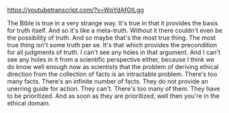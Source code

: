 https://youtubetranscript.com/?v=WqYdAfGtLgg

 The Bible is true in a very strange way. It's true in that it provides the basis for truth itself. And so it's like a meta-truth. Without it there couldn't even be the possibility of truth. And so maybe that's the most true thing. The most true thing isn't some truth per se. It's that which provides the precondition for all judgments of truth. I can't see any holes in that argument. And I can't see any holes in it from a scientific perspective either, because I think we do know well enough now as scientists that the problem of deriving ethical direction from the collection of facts is an intractable problem. There's too many facts. There's an infinite number of facts. They do not provide an unerring guide for action. They can't. There's too many of them. They have to be prioritized. And as soon as they are prioritized, well then you're in the ethical domain.